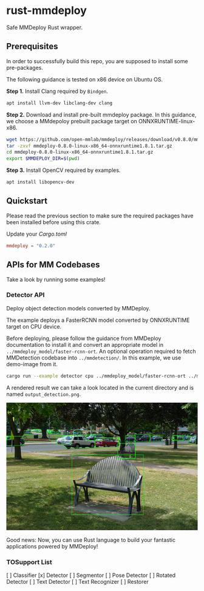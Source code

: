 # rust-mmdeploy
Safe MMDeploy Rust wrapper.

## Prerequisites

In order to successfully build this repo, you are supposed to install some pre-packages.

The following guidance is tested on x86 device on Ubuntu OS.

**Step 1.** Install Clang required by `Bindgen`.

```bash
apt install llvm-dev libclang-dev clang
```

**Step 2.** Download and install pre-built mmdeploy package. In this guidance, we choose a MMdepoloy prebuilt package target on ONNXRUNTIME-linux-x86.

```bash
wget https://github.com/open-mmlab/mmdeploy/releases/download/v0.8.0/mmdeploy-0.8.0-linux-x86_64-onnxruntime1.8.1.tar.gz
tar -zxvf mmdeploy-0.8.0-linux-x86_64-onnxruntime1.8.1.tar.gz
cd mmdeploy-0.8.0-linux-x86_64-onnxruntime1.8.1.tar.gz
export $MMDEPLOY_DIR=$(pwd)
```

**Step 3.** Install OpenCV required by examples.

```bash
apt install libopencv-dev
```


## Quickstart

Please read the previous section to make sure the required packages have been installed before using this crate.

Update your *Cargo.toml*

```toml
mmdeploy = "0.2.0"
```

## APIs for MM Codebases

Take a look by running some examples!

### Detector API

Deploy object detection models converted by MMDeploy.

The example deploys a FasterRCNN model converted by ONNXRUNTIME target on CPU device.

Before deploying, please follow the guidance from MMDeploy documentation to install it and convert an appropriate model in `../mmdeploy_model/faster-rcnn-ort`. An optional operation required to fetch MMDetection codebase into `../mmdetection/`. In this example, we use demo-image from it.

```bash
cargo run --example detector cpu ../mmdeploy_model/faster-rcnn-ort ../mmdetecton/demo/demo.jpg
```

A rendered result we can take a look located in the current directory and is named `output_detection.png`.

![](images/output_detection.png)

Good news: Now, you can use Rust language to build your fantastic applications powered by MMDeploy!

### TOSupport List

[ ] Classifier
[x] Detector
[ ] Segmentor
[ ] Pose Detector
[ ] Rotated Detector
[ ] Text Detector
[ ] Text Recognizer
[ ] Restorer